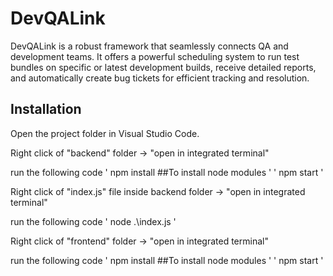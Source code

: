 # DevQALink

DevQALink is a robust framework that seamlessly connects QA and development teams. It offers a powerful scheduling system to run test bundles on specific or latest development builds, receive detailed reports, and automatically create bug tickets for efficient tracking and resolution.

## Installation

Open the project folder in Visual Studio Code.

Right click of "backend" folder -> "open in integrated terminal"

run the following code
'
npm install    ##To install node modules
'
'
npm start
'

Right click of "index.js" file inside backend folder -> "open in integrated terminal"

run the following code
'
node .\index.js
'

Right click of "frontend" folder -> "open in integrated terminal"

run the following code
'
npm install    ##To install node modules
'
'
npm start
'
